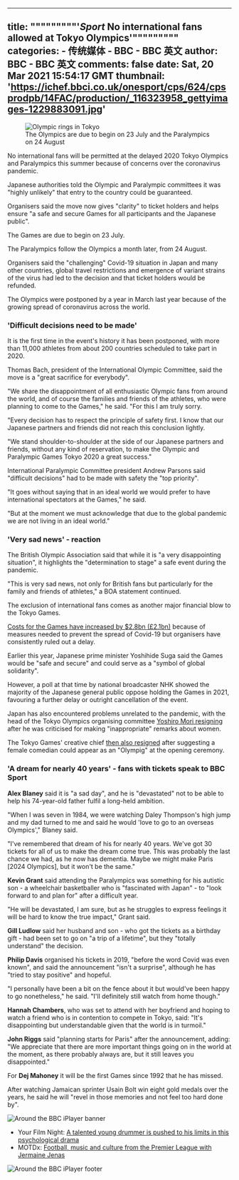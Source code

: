 
---
title: """""""""'_Sport_ No international fans allowed at Tokyo Olympics'"""""""""
categories: 
    - 传统媒体
    - BBC - BBC 英文
author: BBC - BBC 英文
comments: false
date: Sat, 20 Mar 2021 15:54:17 GMT
thumbnail: 'https://ichef.bbci.co.uk/onesport/cps/624/cpsprodpb/14FAC/production/_116323958_gettyimages-1229883091.jpg'
---

<div>   
<figure class="gs-u-mt0 gs-u-mb-alt+ story-body__media story-body__media--figure qa-story-body-media story-body__media--lead" data-reactid=".1ht06e8gpyo.0.0.0.1.$image-0"><span class="gs-u-display-block story-body__media" data-reactid=".1ht06e8gpyo.0.0.0.1.$image-0.0"><span class="gs-u-display-block gs-o-responsive-image" style="padding-bottom:56.25%;" data-reactid=".1ht06e8gpyo.0.0.0.1.$image-0.0.0"><img src="https://ichef.bbci.co.uk/onesport/cps/624/cpsprodpb/14FAC/production/_116323958_gettyimages-1229883091.jpg" sizes="(min-width: 1280px) 800px, (min-width: 900px) 624px, (min-width: 600px) 976px, (min-width: 400px) 624px, 400px" srcset="https://ichef.bbci.co.uk/onesport/cps/400/cpsprodpb/14FAC/production/_116323958_gettyimages-1229883091.jpg 400w, https://ichef.bbci.co.uk/onesport/cps/624/cpsprodpb/14FAC/production/_116323958_gettyimages-1229883091.jpg 624w, https://ichef.bbci.co.uk/onesport/cps/800/cpsprodpb/14FAC/production/_116323958_gettyimages-1229883091.jpg 800w, https://ichef.bbci.co.uk/onesport/cps/976/cpsprodpb/14FAC/production/_116323958_gettyimages-1229883091.jpg 976w" alt="Olympic rings in Tokyo" class="qa-srcset-image" data-reactid=".1ht06e8gpyo.0.0.0.1.$image-0.0.0.0" referrerpolicy="no-referrer"></span></span><figcaption class="gel-brevier gs-u-ph+ gs-u-pv-alt story-body__media__caption story-body__media__caption--image" data-reactid=".1ht06e8gpyo.0.0.0.1.$image-0.1">The Olympics are due to begin on 23 July and the Paralympics on 24 August</figcaption></figure><p role="introduction" class="qa-introduction gel-pica-bold" data-reactid=".1ht06e8gpyo.0.0.0.1.$paragraph-1"><span data-reactid=".1ht06e8gpyo.0.0.0.1.$paragraph-1.0">No international fans will be permitted at the delayed 2020 Tokyo Olympics and Paralympics this summer because of concerns over the coronavirus pandemic.</span></p><div data-reactid=".1ht06e8gpyo.0.0.0.1.$paragraph-2"><p class data-reactid=".1ht06e8gpyo.0.0.0.1.$paragraph-2.0"><span data-reactid=".1ht06e8gpyo.0.0.0.1.$paragraph-2.0.0">Japanese authorities told the Olympic and Paralympic committees it was "highly unlikely" that entry to the country could be guaranteed.</span></p><div class data-reactid=".1ht06e8gpyo.0.0.0.1.$paragraph-2.1"><div id="bbccom_mpu_1_2_3" class="bbccom_slot bbccom_standard_slot mpu_first_slot" aria-hidden="true" data-reactid=".1ht06e8gpyo.0.0.0.1.$paragraph-2.1.$body-0"><div class="bbccom_advert" data-reactid=".1ht06e8gpyo.0.0.0.1.$paragraph-2.1.$body-0.0"></div></div></div></div><p class data-reactid=".1ht06e8gpyo.0.0.0.1.$paragraph-3"><span data-reactid=".1ht06e8gpyo.0.0.0.1.$paragraph-3.0">Organisers said the move now gives "clarity" to ticket holders and helps ensure "a safe and secure Games for all participants and the Japanese public".</span></p><p class data-reactid=".1ht06e8gpyo.0.0.0.1.$paragraph-4"><span data-reactid=".1ht06e8gpyo.0.0.0.1.$paragraph-4.0">The Games are due to begin on 23 July.</span></p><p class data-reactid=".1ht06e8gpyo.0.0.0.1.$paragraph-5"><span data-reactid=".1ht06e8gpyo.0.0.0.1.$paragraph-5.0">The Paralympics follow the Olympics a month later, from 24 August.</span></p><p class data-reactid=".1ht06e8gpyo.0.0.0.1.$paragraph-6"><span data-reactid=".1ht06e8gpyo.0.0.0.1.$paragraph-6.0">Organisers said the "challenging" Covid-19 situation in Japan and many other countries, global travel restrictions and emergence of variant strains of the virus had led to the decision and that ticket holders would be refunded.</span></p><p class data-reactid=".1ht06e8gpyo.0.0.0.1.$paragraph-7"><span data-reactid=".1ht06e8gpyo.0.0.0.1.$paragraph-7.0">The Olympics were postponed by a year in March last year because of the growing spread of coronavirus across the world.</span></p><h3 class="story-body__crosshead" data-reactid=".1ht06e8gpyo.0.0.0.1.$crosshead-8">'Difficult decisions need to be made'</h3><p class data-reactid=".1ht06e8gpyo.0.0.0.1.$paragraph-9"><span data-reactid=".1ht06e8gpyo.0.0.0.1.$paragraph-9.0">It is the first time in the event's history it has been postponed, with more than 11,000 athletes from about 200 countries scheduled to take part in 2020.</span></p><p class data-reactid=".1ht06e8gpyo.0.0.0.1.$paragraph-10"><span data-reactid=".1ht06e8gpyo.0.0.0.1.$paragraph-10.0">Thomas Bach, president of the International Olympic Committee, said the move is a "great sacrifice for everybody".</span></p><p class data-reactid=".1ht06e8gpyo.0.0.0.1.$paragraph-11"><span data-reactid=".1ht06e8gpyo.0.0.0.1.$paragraph-11.0">"We share the disappointment of all enthusiastic Olympic fans from around the world, and of course the families and friends of the athletes, who were planning to come to the Games," he said. "For this I am truly sorry. </span></p><p class data-reactid=".1ht06e8gpyo.0.0.0.1.$paragraph-12"><span data-reactid=".1ht06e8gpyo.0.0.0.1.$paragraph-12.0">"Every decision has to respect the principle of safety first. I know that our Japanese partners and friends did not reach this conclusion lightly.</span></p><p class data-reactid=".1ht06e8gpyo.0.0.0.1.$paragraph-13"><span data-reactid=".1ht06e8gpyo.0.0.0.1.$paragraph-13.0">"We stand shoulder-to-shoulder at the side of our Japanese partners and friends, without any kind of reservation, to make the Olympic and Paralympic Games Tokyo 2020 a great success."</span></p><p class data-reactid=".1ht06e8gpyo.0.0.0.1.$paragraph-14"><span data-reactid=".1ht06e8gpyo.0.0.0.1.$paragraph-14.0">International Paralympic Committee president Andrew Parsons said "difficult decisions" had to be made with safety the "top priority".</span></p><p class data-reactid=".1ht06e8gpyo.0.0.0.1.$paragraph-15"><span data-reactid=".1ht06e8gpyo.0.0.0.1.$paragraph-15.0">"It goes without saying that in an ideal world we would prefer to have international spectators at the Games," he said.</span></p><p class data-reactid=".1ht06e8gpyo.0.0.0.1.$paragraph-16"><span data-reactid=".1ht06e8gpyo.0.0.0.1.$paragraph-16.0">"But at the moment we must acknowledge that due to the global pandemic we are not living in an ideal world."</span></p><h3 class="story-body__crosshead" data-reactid=".1ht06e8gpyo.0.0.0.1.$crosshead-17">'Very sad news' - reaction</h3><p class data-reactid=".1ht06e8gpyo.0.0.0.1.$paragraph-18"><span data-reactid=".1ht06e8gpyo.0.0.0.1.$paragraph-18.0">The British Olympic Association said that while it is "a very disappointing situation", it highlights the "determination to stage" a safe event during the pandemic.</span></p><p class data-reactid=".1ht06e8gpyo.0.0.0.1.$paragraph-19"><span data-reactid=".1ht06e8gpyo.0.0.0.1.$paragraph-19.0">"This is very sad news, not only for British fans but particularly for the family and friends of athletes," a BOA statement continued.</span></p><p class data-reactid=".1ht06e8gpyo.0.0.0.1.$paragraph-20"><span data-reactid=".1ht06e8gpyo.0.0.0.1.$paragraph-20.0">The exclusion of international fans comes as another major financial blow to the Tokyo Games.</span></p><p class data-reactid=".1ht06e8gpyo.0.0.0.1.$paragraph-21"><a href="https://www.bbc.co.uk/sport/olympics/55408473" class="story-body__internal-link" title data-reactid=".1ht06e8gpyo.0.0.0.1.$paragraph-21.$link-1"><span data-reactid=".1ht06e8gpyo.0.0.0.1.$paragraph-21.$link-1.0">Costs for the Games have increased by $2.8bn (£2.1bn)</span></a><span data-reactid=".1ht06e8gpyo.0.0.0.1.$paragraph-21.2"> because of measures needed to prevent the spread of Covid-19 but organisers have consistently ruled out a delay.</span></p><p class data-reactid=".1ht06e8gpyo.0.0.0.1.$paragraph-22"><span data-reactid=".1ht06e8gpyo.0.0.0.1.$paragraph-22.0">Earlier this year, Japanese prime minister Yoshihide Suga said the Games would be "safe and secure" and could serve as a "symbol of global solidarity".</span></p><p class data-reactid=".1ht06e8gpyo.0.0.0.1.$paragraph-23"><span data-reactid=".1ht06e8gpyo.0.0.0.1.$paragraph-23.0">However, a poll at that time by national broadcaster NHK showed the majority of the Japanese general public oppose holding the Games in 2021, favouring a further delay or outright cancellation of the event.</span></p><p class data-reactid=".1ht06e8gpyo.0.0.0.1.$paragraph-24"><span data-reactid=".1ht06e8gpyo.0.0.0.1.$paragraph-24.0">Japan has also encountered problems unrelated to the pandemic, with the head of the Tokyo Olympics organising committee </span><a href="https://www.bbc.co.uk/news/world-asia-56020674" class="story-body__internal-link" title data-reactid=".1ht06e8gpyo.0.0.0.1.$paragraph-24.$link-2"><span data-reactid=".1ht06e8gpyo.0.0.0.1.$paragraph-24.$link-2.0">Yoshiro Mori resigning</span></a><span data-reactid=".1ht06e8gpyo.0.0.0.1.$paragraph-24.3"> after he was criticised for making "inappropriate" remarks about women.</span></p><p class data-reactid=".1ht06e8gpyo.0.0.0.1.$paragraph-25"><span data-reactid=".1ht06e8gpyo.0.0.0.1.$paragraph-25.0">The Tokyo Games' creative chief </span><a href="https://www.bbc.co.uk/news/world-asia-56438842" class="story-body__internal-link" title data-reactid=".1ht06e8gpyo.0.0.0.1.$paragraph-25.$link-2"><span data-reactid=".1ht06e8gpyo.0.0.0.1.$paragraph-25.$link-2.0">then also resigned</span></a><span data-reactid=".1ht06e8gpyo.0.0.0.1.$paragraph-25.3"> after suggesting a female comedian could appear as an "Olympig" at the opening ceremony.</span></p><h3 class="story-body__crosshead" data-reactid=".1ht06e8gpyo.0.0.0.1.$crosshead-26">'A dream for nearly 40 years' - fans with tickets speak to BBC Sport</h3><p class data-reactid=".1ht06e8gpyo.0.0.0.1.$paragraph-27"><strong data-reactid=".1ht06e8gpyo.0.0.0.1.$paragraph-27.$bold-0">Alex Blaney</strong><span data-reactid=".1ht06e8gpyo.0.0.0.1.$paragraph-27.1"> said it is "a sad day", and he is "devastated" not to be able to help his 74-year-old father fulfil a long-held ambition.</span></p><p class data-reactid=".1ht06e8gpyo.0.0.0.1.$paragraph-28"><span data-reactid=".1ht06e8gpyo.0.0.0.1.$paragraph-28.0">"When I was seven in 1984, we were watching Daley Thompson's high jump and my dad turned to me and said he would 'love to go to an overseas Olympics'," Blaney said.</span></p><p class data-reactid=".1ht06e8gpyo.0.0.0.1.$paragraph-29"><span data-reactid=".1ht06e8gpyo.0.0.0.1.$paragraph-29.0">"I've remembered that dream of his for nearly 40 years. We've got 30 tickets for all of us to make the dream come true. This was probably the last chance we had, as he now has dementia. Maybe we might make Paris [2024 Olympics], but it won't be the same."</span></p><p class data-reactid=".1ht06e8gpyo.0.0.0.1.$paragraph-30"><strong data-reactid=".1ht06e8gpyo.0.0.0.1.$paragraph-30.$bold-0">Kevin Grant</strong><span data-reactid=".1ht06e8gpyo.0.0.0.1.$paragraph-30.1"> said attending the Paralympics was something for his autistic son - a wheelchair basketballer who is "fascinated with Japan" - to "look forward to and plan for" after a difficult year.</span></p><p class data-reactid=".1ht06e8gpyo.0.0.0.1.$paragraph-31"><span data-reactid=".1ht06e8gpyo.0.0.0.1.$paragraph-31.0">"He will be devastated, I am sure, but as he struggles to express feelings it will be hard to know the true impact," Grant said.</span></p><p class data-reactid=".1ht06e8gpyo.0.0.0.1.$paragraph-32"><strong data-reactid=".1ht06e8gpyo.0.0.0.1.$paragraph-32.$bold-0">Gill Ludlow</strong><span data-reactid=".1ht06e8gpyo.0.0.0.1.$paragraph-32.1"> said her husband and son - who got the tickets as a birthday gift - had been set to go on "a trip of a lifetime", but they "totally understand" the decision.</span></p><p class data-reactid=".1ht06e8gpyo.0.0.0.1.$paragraph-33"><strong data-reactid=".1ht06e8gpyo.0.0.0.1.$paragraph-33.$bold-0">Philip Davis</strong><span data-reactid=".1ht06e8gpyo.0.0.0.1.$paragraph-33.1"> organised his tickets in 2019, "before the word Covid was even known", and said the announcement "isn't a surprise", although he has "tried to stay positive" and hopeful.</span></p><p class data-reactid=".1ht06e8gpyo.0.0.0.1.$paragraph-34"><span data-reactid=".1ht06e8gpyo.0.0.0.1.$paragraph-34.0">"I personally have been a bit on the fence about it but would've been happy to go nonetheless," he said. "I'll definitely still watch from home though."</span></p><p class data-reactid=".1ht06e8gpyo.0.0.0.1.$paragraph-35"><strong data-reactid=".1ht06e8gpyo.0.0.0.1.$paragraph-35.$bold-0">Hannah Chambers</strong><span data-reactid=".1ht06e8gpyo.0.0.0.1.$paragraph-35.1">, who was set to attend with her boyfriend and hoping to watch a friend who is in contention to compete in Tokyo, said: "It's disappointing but understandable given that the world is in turmoil."</span></p><p class data-reactid=".1ht06e8gpyo.0.0.0.1.$paragraph-36"><strong data-reactid=".1ht06e8gpyo.0.0.0.1.$paragraph-36.$bold-0">John Riggs</strong><span data-reactid=".1ht06e8gpyo.0.0.0.1.$paragraph-36.1"> said "planning starts for Paris" after the announcement, adding: "We appreciate that there are more important things going on in the world at the moment, as there probably always are, but it still leaves you disappointed."</span></p><p class data-reactid=".1ht06e8gpyo.0.0.0.1.$paragraph-37"><span data-reactid=".1ht06e8gpyo.0.0.0.1.$paragraph-37.0">For </span><strong data-reactid=".1ht06e8gpyo.0.0.0.1.$paragraph-37.$bold-1">Dej Mahoney</strong><span data-reactid=".1ht06e8gpyo.0.0.0.1.$paragraph-37.2"> it will be the first Games since 1992 that he has missed.</span></p><p class data-reactid=".1ht06e8gpyo.0.0.0.1.$paragraph-38"><span data-reactid=".1ht06e8gpyo.0.0.0.1.$paragraph-38.0">After watching Jamaican sprinter Usain Bolt win eight gold medals over the years, he said he will "revel in those memories and not feel too hard done by".</span></p><span class="gs-u-display-block story-body__media gs-u-mb-alt+ qa-story-body-media" data-reactid=".1ht06e8gpyo.0.0.0.1.$image-39"><span class="gs-u-display-block gs-o-responsive-image" style="padding-bottom:11.875%;" data-reactid=".1ht06e8gpyo.0.0.0.1.$image-39.0"><img src="https://ichef.bbci.co.uk/onesport/cps/624/cpsprodpb/86E1/production/_112292543_aroundthebbc-iplayerfulllogo-nc.png" sizes="(min-width: 1280px) 800px, (min-width: 900px) 624px, (min-width: 600px) 976px, (min-width: 400px) 624px, 400px" srcset="https://ichef.bbci.co.uk/onesport/cps/400/cpsprodpb/86E1/production/_112292543_aroundthebbc-iplayerfulllogo-nc.png 400w, https://ichef.bbci.co.uk/onesport/cps/624/cpsprodpb/86E1/production/_112292543_aroundthebbc-iplayerfulllogo-nc.png 624w, https://ichef.bbci.co.uk/onesport/cps/800/cpsprodpb/86E1/production/_112292543_aroundthebbc-iplayerfulllogo-nc.png 800w, https://ichef.bbci.co.uk/onesport/cps/976/cpsprodpb/86E1/production/_112292543_aroundthebbc-iplayerfulllogo-nc.png 976w" alt="Around the BBC iPlayer banner" class="qa-srcset-image" data-reactid=".1ht06e8gpyo.0.0.0.1.$image-39.0.0" referrerpolicy="no-referrer"></span></span><ul data-reactid=".1ht06e8gpyo.0.0.0.1.$list-40"><li class data-reactid=".1ht06e8gpyo.0.0.0.1.$list-40.$list-item-0"><span data-reactid=".1ht06e8gpyo.0.0.0.1.$list-40.$list-item-0.0">Your Film Night: </span><a href="https://www.bbc.co.uk/iplayer/episode/m000t8qx/whiplash?xtor=CS8-1000-%5BIn_Article_Promo_Box%5D-%5BSport_Promo_In_Article%5D-%5BSport_Promo_In_Article_BBCiPlayer%5D-%5BPS_IPLAYER~~m000t8qx~P_Whiplash%5D" class="story-body__internal-link" title data-reactid=".1ht06e8gpyo.0.0.0.1.$list-40.$list-item-0.$undefined-link-2"><span data-reactid=".1ht06e8gpyo.0.0.0.1.$list-40.$list-item-0.$undefined-link-2.0">A talented young drummer is pushed to his limits in this psychological drama</span></a></li><li class data-reactid=".1ht06e8gpyo.0.0.0.1.$list-40.$list-item-1"><span data-reactid=".1ht06e8gpyo.0.0.0.1.$list-40.$list-item-1.0">MOTDx: </span><a href="https://www.bbc.co.uk/iplayer/episode/p098hvby?xtor=CS8-1000-%5BIn_Article_Promo_Box%5D-%5BSport_Promo_In_Article%5D-%5BSport_Promo_In_Article_BBCiPlayer%5D-%5BPS_IPLAYER~~p098hvby~P_MOTDx18thMar%5D" class="story-body__internal-link" title data-reactid=".1ht06e8gpyo.0.0.0.1.$list-40.$list-item-1.$undefined-link-2"><span data-reactid=".1ht06e8gpyo.0.0.0.1.$list-40.$list-item-1.$undefined-link-2.0">Football, music and culture from the Premier League with Jermaine Jenas</span></a></li></ul><span class="gs-u-display-block story-body__media gs-u-mb-alt+ qa-story-body-media" data-reactid=".1ht06e8gpyo.0.0.0.1.$image-41"><span class="gs-u-display-block gs-o-responsive-image" style="padding-bottom:1.7187500000000002%;" data-reactid=".1ht06e8gpyo.0.0.0.1.$image-41.0"><img src="https://ichef.bbci.co.uk/onesport/cps/624/cpsprodpb/ADF1/production/_112292544_iplayerpinkfooter-nc.png" sizes="(min-width: 1280px) 800px, (min-width: 900px) 624px, (min-width: 600px) 976px, (min-width: 400px) 624px, 400px" srcset="https://ichef.bbci.co.uk/onesport/cps/400/cpsprodpb/ADF1/production/_112292544_iplayerpinkfooter-nc.png 400w, https://ichef.bbci.co.uk/onesport/cps/624/cpsprodpb/ADF1/production/_112292544_iplayerpinkfooter-nc.png 624w, https://ichef.bbci.co.uk/onesport/cps/800/cpsprodpb/ADF1/production/_112292544_iplayerpinkfooter-nc.png 800w, https://ichef.bbci.co.uk/onesport/cps/976/cpsprodpb/ADF1/production/_112292544_iplayerpinkfooter-nc.png 976w" alt="Around the BBC iPlayer footer" class="qa-srcset-image" data-reactid=".1ht06e8gpyo.0.0.0.1.$image-41.0.0" referrerpolicy="no-referrer"></span></span>  
</div>
            
